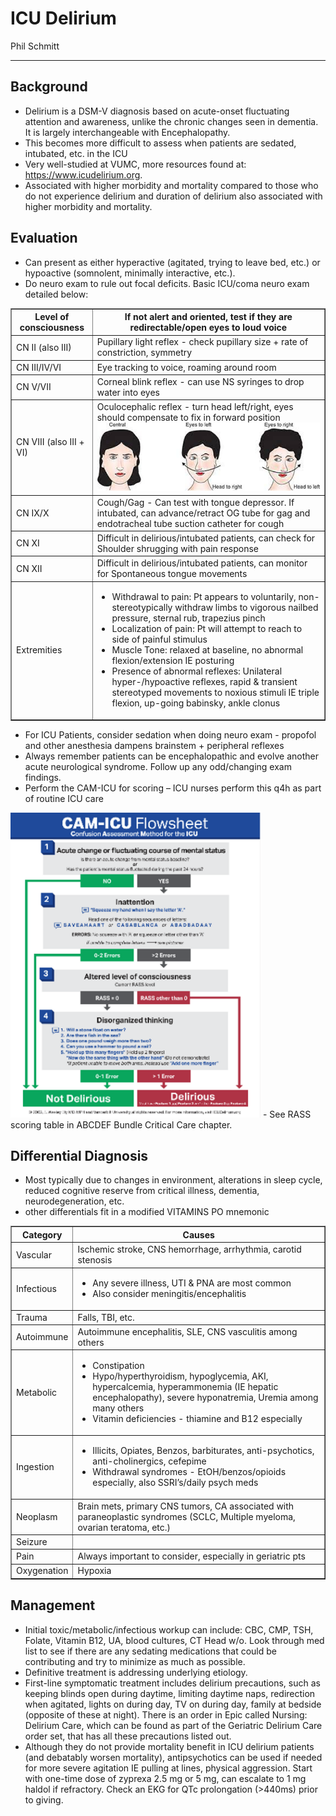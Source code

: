 # ICU Delirium

Phil Schmitt

---
## Background
-	Delirium is a DSM-V diagnosis based on acute-onset fluctuating attention and awareness, unlike the chronic changes seen in dementia. It is largely interchangeable with Encephalopathy.
-	This becomes more difficult to assess when patients are sedated, intubated, etc. in the ICU
-	Very well-studied at VUMC, more resources found at: https://www.icudelirium.org.
-	Associated with higher morbidity and mortality compared to those who do not experience delirium and duration of delirium also associated with higher morbidity and mortality.

## Evaluation
-	Can present as either hyperactive (agitated, trying to leave bed, etc.) or hypoactive (somnolent, minimally interactive, etc.). 
-	Do neuro exam to rule out focal deficits. Basic ICU/coma neuro exam detailed below:

<table border="1">
  <thead>
    <tr>
      <th>Level of consciousness</th>
      <th>If not alert and oriented, test if they are redirectable/open eyes to loud voice</th>
    </tr>
  </thead>
  <tbody>
    <tr>
      <td>CN II (also III)</td>
      <td>Pupillary light reflex - check pupillary size + rate of constriction, symmetry</td>
    </tr>
    <tr>
      <td>CN III/IV/VI</td>
      <td>Eye tracking to voice, roaming around room</td>
    </tr>
    <tr>
      <td>CN V/VII</td>
      <td>Corneal blink reflex - can use NS syringes to drop water into eyes</td>
    </tr>
    <tr>
      <td>CN VIII (also III + VI)</td>
      <td>Oculocephalic reflex - turn head left/right, eyes should compensate to fix in forward position<br><img src='../images/oculocephalic.png' alt='oculocephalic reflex' width='400'></td>
    </tr>
    <tr>
      <td>CN IX/X</td>
      <td>Cough/Gag - Can test with tongue depressor. If intubated, can advance/retract OG tube for gag and endotracheal tube suction catheter for cough</td>
    </tr>
    <tr>
      <td>CN XI</td>
      <td>Difficult in delirious/intubated patients, can check for Shoulder shrugging with pain response</td>
    </tr>
    <tr>
      <td>CN XII</td>
      <td>Difficult in delirious/intubated patients, can monitor for Spontaneous tongue movements</td>
    </tr>
    <tr>
      <td>Extremities</td>
      <td>
        <ul>
          <li>Withdrawal to pain: Pt appears to voluntarily, non-stereotypically withdraw limbs to vigorous nailbed pressure, sternal rub, trapezius pinch</li>
          <li>Localization of pain: Pt will attempt to reach to side of painful stimulus</li>
          <li>Muscle Tone: relaxed at baseline, no abnormal flexion/extension IE posturing</li>
          <li>Presence of abnormal reflexes: Unilateral hyper-/hypoactive reflexes, rapid & transient stereotyped movements to noxious stimuli IE triple flexion, up-going babinsky, ankle clonus</li>
        </ul>
      </td>
    </tr>
  </tbody>
</table>

-	For ICU Patients, consider sedation when doing neuro exam - propofol and other anesthesia dampens brainstem + peripheral reflexes
-	Always remember patients can be encephalopathic and evolve another acute neurological syndrome. Follow up any odd/changing exam findings. 
-	Perform the CAM-ICU for scoring – ICU nurses perform this q4h as part of routine ICU care

<img src='../images/camflow.png' alt='CAM ICU flowsheet' width='400'>
-	See RASS scoring table in ABCDEF Bundle Critical Care chapter.

## Differential Diagnosis
-	Most typically due to changes in environment, alterations in sleep cycle, reduced cognitive reserve from critical illness, dementia, neurodegeneration, etc. 
-	other differentials fit in a modified VITAMINS PO mnemonic

<table border="1">
  <thead>
    <tr>
      <th>Category</th>
      <th>Causes</th>
    </tr>
  </thead>
  <tbody>
    <tr>
      <td>Vascular</td>
      <td>Ischemic stroke, CNS hemorrhage, arrhythmia, carotid stenosis</td>
    </tr>
    <tr>
      <td>Infectious</td>
      <td>
        <ul>
          <li>Any severe illness, UTI & PNA are most common</li>
          <li>Also consider meningitis/encephalitis</li>
        </ul>
      </td>
    </tr>
    <tr>
      <td>Trauma</td>
      <td>Falls, TBI, etc.</td>
    </tr>
    <tr>
      <td>Autoimmune</td>
      <td>Autoimmune encephalitis, SLE, CNS vasculitis among others</td>
    </tr>
    <tr>
      <td>Metabolic</td>
      <td>
        <ul>
          <li>Constipation</li>
          <li>Hypo/hyperthyroidism, hypoglycemia, AKI, hypercalcemia, hyperammonemia (IE hepatic encephalopathy), severe hyponatremia, Uremia among many others</li>
          <li>Vitamin deficiencies - thiamine and B12 especially</li>
        </ul>
      </td>
    </tr>
    <tr>
      <td>Ingestion</td>
      <td>
        <ul>
          <li>Illicits, Opiates, Benzos, barbiturates, anti-psychotics, anti-cholinergics, cefepime</li>
          <li>Withdrawal syndromes - EtOH/benzos/opioids especially, also SSRI’s/daily psych meds</li>
        </ul>
      </td>
    </tr>
    <tr>
      <td>Neoplasm</td>
      <td>Brain mets, primary CNS tumors, CA associated with paraneoplastic syndromes (SCLC, Multiple myeloma, ovarian teratoma, etc.)</td>
    </tr>
    <tr>
      <td>Seizure</td>
      <td></td>
    </tr>
    <tr>
      <td>Pain</td>
      <td>Always important to consider, especially in geriatric pts</td>
    </tr>
    <tr>
      <td>Oxygenation</td>
      <td>Hypoxia</td>
    </tr>
  </tbody>
</table>

## Management
-	Initial toxic/metabolic/infectious workup can include: CBC, CMP, TSH, Folate, Vitamin B12, UA, blood cultures, CT Head w/o. Look through med list to see if there are any sedating medications that could be contributing and try to minimize as much as possible.
-	Definitive treatment is addressing underlying etiology.
-	First-line symptomatic treatment includes delirium precautions, such as keeping blinds open during daytime, limiting daytime naps, redirection when agitated, lights on during day, TV on during day, family at bedside (opposite of these at night). There is an order in Epic called Nursing: Delirium Care, which can be found as part of the Geriatric Delirium Care order set, that has all these precautions listed out.
-	Although they do not provide mortality benefit in ICU delirium patients (and debatably worsen mortality), antipsychotics can be used if needed for more severe agitation IE pulling at lines, physical aggression. Start with one-time dose of zyprexa 2.5 mg or 5 mg, can escalate to 1 mg haldol if refractory. Check an EKG for QTc prolongation (>440ms) prior to giving.
